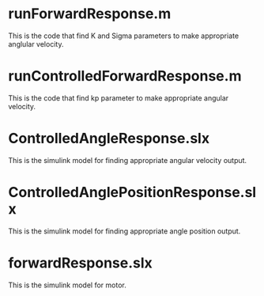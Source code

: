 # runForwardResponse.m
This is the code that find K and Sigma parameters to make appropriate anglular velocity.

# runControlledForwardResponse.m
This is the code that find kp parameter to make appropriate angular velocity.

# ControlledAngleResponse.slx
This is the simulink model for finding appropriate angular velocity output.

# ControlledAnglePositionResponse.slx
This is the simulink model for finding appropriate angle position output.

# forwardResponse.slx
This is the simulink model for motor.
